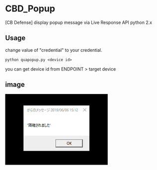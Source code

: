 # CBD_Popup
[CB Defense] display popup message via Live Response API
python 2.x
## Usage

change value of "credential" to your credential.

```
python quapopup.py <device id>
```
you can get device id from ENDPOINT > target device

## image
![comment ex](https://github.com/rkatogit/CBD_Popup/blob/images/image.png)
